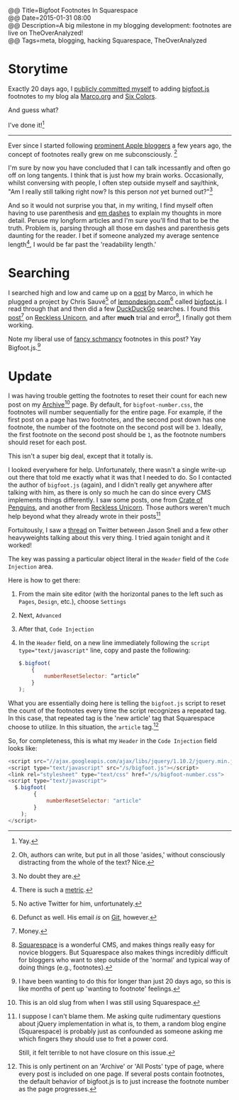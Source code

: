 @@ Title=Bigfoot Footnotes In Squarespace  
@@ Date=2015-01-31 08:00  
@@ Description=A big milestone in my blogging development: footnotes are live on TheOverAnalyzed!  
@@ Tags=meta, blogging, hacking Squarespace, TheOverAnalyzed    

# Storytime

Exactly 20 days ago, I [publicly committed myself](https://twitter.com/TheOverAnalyzed/status/553716002999898112) to adding [bigfoot.js](www.bigfootjs.com) footnotes to my blog ala [Marco.org](http://www.marco.org/) and [Six Colors](www.sixcolors.com). 

And guess what? 

I've done it![^di]

<hr class="small" />

Ever since I started following [prominent Apple bloggers](http://www.daringfireball.net) a few years ago, the concept of footnotes really grew on me subconsciously. [^sc]

I'm sure by now you have concluded that I can talk incessantly and often go off on long tangents. I think that is just how my brain works. Occasionally, whilst conversing with people, I often step outside myself and say/think, "Am I really still talking right now? Is this person *not* yet burned out?"[^bo]

And so it would not surprise you that, in my writing, I find myself often having to use parenthesis and [em dashes](http://www.thepunctuationguide.com/em-dash.html) to explain my thoughts in more detail. Peruse my longform articles and I'm sure you'll find that to be the truth. Problem is, parsing through all those em dashes and parenthesis gets daunting for the reader. I bet if someone analyzed my average sentence length[^asl], I would be far past the 'readability length.'

# Searching

I searched high and low and came up on a [post](http://www.marco.org/2013/12/15/bigfoot) by Marco, in which he plugged a project by Chris Sauvé[^csa] of [lemondesign.com](http://www.lemondesign.com)[^ld] called [bigfoot.js](http://www.bigfootjs.com). I read through that and then did a few [DuckDuckGo](https://duckduckgo.com/?q=bigfootjs&t=osx) searches. I found this [post](http://recklessunicorn.net/blog/2014/2/11/how-to-use-bigfoot-on-squarespace)[^bfs] on [Reckless Unicorn](http://recklessunicorn.net/), and after **much** trial and error[^te], I finally got them working. 

Note my liberal use of [fancy schmancy](http://www.urbandictionary.com/define.php?term=Fancy+Schmancy) footnotes in this post? Yay Bigfoot.js.[^pu]

# Update

I was having trouble getting the footnotes to reset their count for each new post on my [Archive](/posts)[^old] page. By default, for `bigfoot-number.css`, the footnotes will number sequentially for the entire page. For example, if the first post on a page has two footnotes, and the second post down has one footnote, the number of the footnote on the second post will be `3`. Ideally, the first footnote on the second post should be `1`, as the footnote numbers should reset for each post. 

This isn't a super big deal, except that it totally is. 

I looked everywhere for help. Unfortunately, there wasn't a single write-up out there that told me exactly what it was that I needed to do. So I contacted the author of `bigfoot.js` (again), and I didn't really get anywhere after talking with him, as there is only so much he can do since every CMS implements things differently. I saw some posts, one from [Crate of Penguins](http://crateofpenguins.com/blog/2013-12-add-bigfoot-to-squarespace-sites), and another from [Reckless Unicorn](http://recklessunicorn.net/blog/2014/2/11/how-to-use-bigfoot-on-squarespacecra). Those authors weren't much help beyond what they already wrote in their posts[^tp]

Fortuitously, I saw a [thread](https://twitter.com/jsnell/status/560581646248722433) on Twitter between Jason Snell and a few other heavyweights talking about this very thing. I tried again tonight and it worked!

The key was passing a particular object literal in the `Header` field of the `Code Injection` area.

Here is how to get there:

1. From the main site editor (with the horizontal panes to the left such as `Pages`, `Design`, etc.), choose `Settings`
2. Next, `Advanced`
3. After that, `Code Injection`
4. In the `Header` field, on a new line immediately following the `script type="text/javascript"` line, copy and paste the following:

	```javascript
	$.bigfoot(
		{
 			numberResetSelector: “article”
		}
	);
    ```
    
What you are essentially doing here is telling the `bigfoot.js` script to reset the count of the footnotes every time the script recognizes a repeated tag. In this case, that repeated tag is the 'new article' tag that Squarespace choose to utilize. In this situation, the `article` tag.[^ar]

So, for completeness, this is what my `Header` in the `Code Injection` field looks like:

```javascript
<script src="//ajax.googleapis.com/ajax/libs/jquery/1.10.2/jquery.min.js"></script>
<script type="text/javascript" src="/s/bigfoot.js"></script>
<link rel="stylesheet" type="text/css" href="/s/bigfoot-number.css">
<script type="text/javascript">
  $.bigfoot(
        {
            numberResetSelector: "article"
        }
    );
</script>
```

[^di]: Yay.
[^sc]: Oh, authors can write, but put in all those 'asides,' without consciously distracting from the whole of the text? Nice.
[^bo]: No doubt they are. 
[^asl]: There is such a [metric](https://strainindex.wordpress.com/2008/07/28/the-average-sentence-length/).
[^csa]: No active Twitter for him, unfortunately.
[^ld]: Defunct as well. His email *is* on [Git](https://github.com/lemonmade), however.
[^tp]: I suppose I can't blame them. Me asking quite rudimentary questions about jQuery implementation in what is, to them, a random blog engine (Squarespace) is probably just as confounded as someone asking me which fingers they should use to fret a power cord. 

	Still, it felt terrible to not have closure on this issue. 
[^ar]: This is only pertinent on an 'Archive' or 'All Posts' type of page, where every post is included on one page. If several posts contain footnotes, the default behavior of bigfoot.js is to just increase the footnote number as the page progresses. 
[^bfs]: Money.
[^te]: [Squarespace](www.sqarespace.com) is a wonderful CMS, and makes things really easy for novice bloggers. But Squarespace also makes things incredibly difficult for bloggers who want to step outside of the 'normal' and typical way of doing things (e.g., footnotes). 
[^pu]: I have been wanting to do this for longer than just 20 days ago, so this is like months of pent up 'wanting to footnote' feelings.
[^old]: This is an old slug from when I was still using Squarespace.
